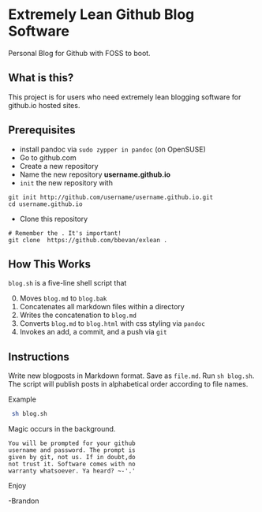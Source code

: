 # Extremely Lean Github Blog Software
Personal Blog for Github
with FOSS to boot.

## What is this?
This project is for users who need extremely lean blogging software for github.io hosted sites. 

## Prerequisites

- install pandoc via `sudo zypper in pandoc` (on OpenSUSE)
- Go to github.com
- Create a new repository
- Name the new repository **username.github.io**
- `init` the new repository with

```
git init http://github.com/username/username.github.io.git
cd username.github.io
```

- Clone this repository

```
# Remember the . It's important!
git clone  https://github.com/bbevan/exlean .

```

## How This Works
`blog.sh` is a five-line shell script that

0. Moves `blog.md` to `blog.bak`
1. Concatenates all markdown files within a directory
2. Writes the concatenation to `blog.md`
3. Converts `blog.md` to `blog.html` with css styling via `pandoc`
4. Invokes an add, a commit, and a push via `git`

## Instructions
Write new blogposts in Markdown format. Save as `file.md`. Run `sh blog.sh`. The script will publish posts in alphabetical order according to file names. 

Example
```bash
 sh blog.sh
```
Magic occurs in the background.

```
You will be prompted for your github
username and password. The prompt is
given by git, not us. If in doubt,do
not trust it. Software comes with no
warranty whatsoever. Ya heard? ~-'.'
```

Enjoy

-Brandon
